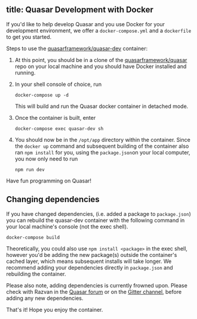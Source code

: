 title: Quasar Development with Docker
---
If you'd like to help develop Quasar and you use Docker for your development environment, we offer a `docker-compose.yml` and a `dockerfile` to get you started. 

Steps to use the [quasarframework/quasar-dev](https://hub.docker.com/r/quasarframework/quasar-dev/) container:

1. At this point, you should be in a clone of the [quasarframework/quasar](https://github.com/quasarframework/quasar) repo on your local machine and you should have Docker installed and running.
  
2. In your shell console of choice, run
    
    `docker-compose up -d` 

   This will build and run the Quasar docker container in detached mode.

3. Once the container is built, enter 
   
    `docker-compose exec quasar-dev sh`

4. You should now be in the `/opt/app` directory within the container. Since the `docker up` command and subsequent building of the container also ran `npm install` for you, using the `package.json`on your local computer, you now only need to run

    `npm run dev`

Have fun programming on Quasar!

## Changing dependencies

If you have changed dependencies, (i.e. added a package to `package.json`) you can rebuild the quasar-dev container with the following command in your local machine's console (not the exec shell). 

`docker-compose build`

Theoretically, you could also use `npm install <package>` in the exec shell, however you'd be adding the new package(s) outside the container's cached layer, which means subsequent installs will take longer. We recommend adding your dependencies directly in `package.json` and rebuilding the container. 

Please also note, adding dependencies is currently frowned upon. Please check with Razvan in the [Quasar forum](http://forum.quasar-framework.org/) or on the [Gitter channel](https://gitter.im/quasarframework/Lobby), before adding any new dependencies.

That's it! Hope you enjoy the container. 
